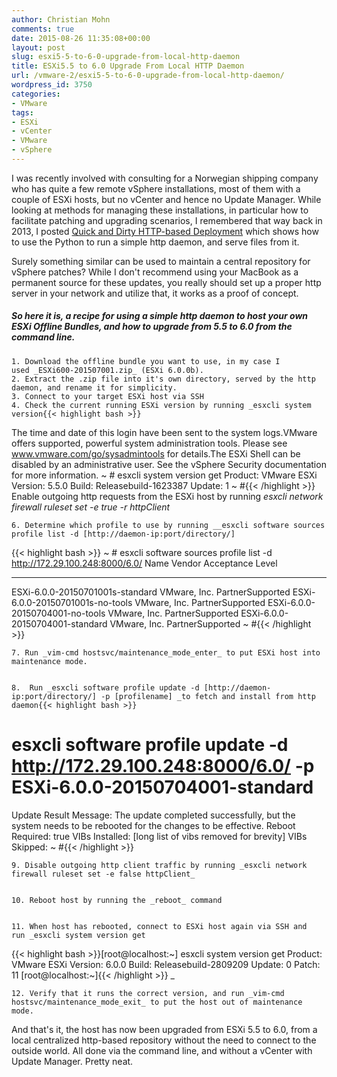 ```yaml
---
author: Christian Mohn
comments: true
date: 2015-08-26 11:35:08+00:00
layout: post
slug: esxi5-5-to-6-0-upgrade-from-local-http-daemon
title: ESXi5.5 to 6.0 Upgrade From Local HTTP Daemon
url: /vmware-2/esxi5-5-to-6-0-upgrade-from-local-http-daemon/
wordpress_id: 3750
categories:
- VMware
tags:
- ESXi
- vCenter
- VMware
- vSphere
---
```


I was recently involved with consulting for a Norwegian shipping company who has quite a few remote vSphere installations, most of them with a couple of ESXi hosts, but no vCenter and hence no Update Manager. While looking at methods for managing these installations, in particular how to facilitate patching and upgrading scenarios, I remembered that way back in 2013, I posted [Quick and Dirty HTTP-based Deployment](http://vninja.net/virtualization/quick-and-dirty-http-based-deployment/) which shows how to use the Python to run a simple http daemon, and serve files from it.
<!--more-->

Surely something similar can be used to maintain a central repository for vSphere patches? While I don't recommend using your MacBook as a permanent source for these updates, you really should set up a proper http server in your network and utilize that, it works as a proof of concept.



##### So here it is, a recipe for using a simple http daemon to host your own ESXi Offline Bundles, and how to upgrade from 5.5 to 6.0 from the command line.

    1. Download the offline bundle you want to use, in my case I used _ESXi600-201507001.zip_ (ESXi 6.0.0b).
    2. Extract the .zip file into it's own directory, served by the http daemon, and rename it for simplicity.
    3. Connect to your target ESXi host via SSH
    4. Check the current running ESXi version by running _esxcli system version{{< highlight bash >}}
The time and date of this login have been sent to the system logs.VMware offers supported, powerful system administration tools. Please
see www.vmware.com/go/sysadmintools for details.The ESXi Shell can be disabled by an administrative user. See the
vSphere Security documentation for more information.
~ # esxcli system version get
Product: VMware ESXi
Version: 5.5.0
Build: Releasebuild-1623387
Update: 1
~ #{{< /highlight >}}
Enable outgoing http requests from the ESXi host by running _esxcli network firewall ruleset set -e true -r httpClient_


    6. Determine which profile to use by running __esxcli software sources profile list -d [http://daemon-ip:port/directory/]
{{< highlight bash >}}
~ # esxcli software sources profile list -d http://172.29.100.248:8000/6.0/
Name Vendor Acceptance Level
-------------------------------- ------------ ----------------
ESXi-6.0.0-20150701001s-standard VMware, Inc. PartnerSupported
ESXi-6.0.0-20150701001s-no-tools VMware, Inc. PartnerSupported
ESXi-6.0.0-20150704001-no-tools VMware, Inc. PartnerSupported
ESXi-6.0.0-20150704001-standard VMware, Inc. PartnerSupported
~ #{{< /highlight >}}


    7. Run _vim-cmd hostsvc/maintenance_mode_enter_ to put ESXi host into maintenance mode.


    8.  Run _esxcli software profile update -d [http://daemon-ip:port/directory/] -p [profilename] _to fetch and install from http daemon{{< highlight bash >}}
# esxcli software profile update -d http://172.29.100.248:8000/6.0/ -p ESXi-6.0.0-20150704001-standard
Update Result
Message: The update completed successfully, but the system needs to be rebooted for the changes to be effective.
Reboot Required: true
VIBs Installed: [long list of vibs removed for brevity]
VIBs Skipped:
~ #{{< /highlight >}}


    9. Disable outgoing http client traffic by running _esxcli network firewall ruleset set -e false httpClient_


    10. Reboot host by running the _reboot_ command


    11. When host has rebooted, connect to ESXi host again via SSH and run _esxcli system version get
{{< highlight bash >}}[root@localhost:~] esxcli system version get
Product: VMware ESXi
Version: 6.0.0
Build: Releasebuild-2809209
Update: 0
Patch: 11
[root@localhost:~]{{< /highlight >}}
_


    12. Verify that it runs the correct version, and run _vim-cmd hostsvc/maintenance_mode_exit_ to put the host out of maintenance mode.




And that's it, the host has now been upgraded from ESXi 5.5 to 6.0, from a local centralized http-based repository without the need to connect to the outside world. All done via the command line, and without a vCenter with Update Manager. Pretty neat.
